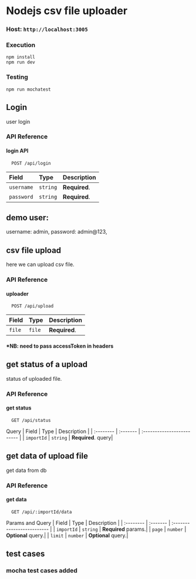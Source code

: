 
# Nodejs csv file uploader

### Host: ```http://localhost:3005```

### Execution
    npm install
    npm run dev
### Testing
    npm run mochatest

## Login

user login

### API Reference

#### login API

```http
  POST /api/login
```

| Field | Type     | Description                |
| :-------- | :------- | :------------------------- |
| `username` | `string` | **Required**. |
| `password` | `string` | **Required**.|

## demo user:
username: admin,
password: admin@123,




## csv file upload

here we can upload csv file.

### API Reference

#### uploader

```http
  POST /api/upload
```

| Field | Type     | Description                |
| :-------- | :------- | :------------------------- |
| `file` | `file` | **Required**.|


#### *NB: need to pass accessToken in headers

## get status of a upload

status of uploaded file.

### API Reference

#### get status

```http
  GET /api/status
```
Query
| Field | Type     | Description                |
| :-------- | :------- | :------------------------- |
| `importId` | `string` | **Required**. query|

## get data of upload file 

get data from db 

### API Reference

#### get data

```http
  GET /api/:importId/data
```
Params and Query
| Field | Type     | Description                |
| :-------- | :------- | :------------------------- |
| `importId` | `string` | **Required** params.|
| `page` | `number` | **Optional** query.|
| `limit` | `number` | **Optional** query.|

## test cases

### mocha test cases added
